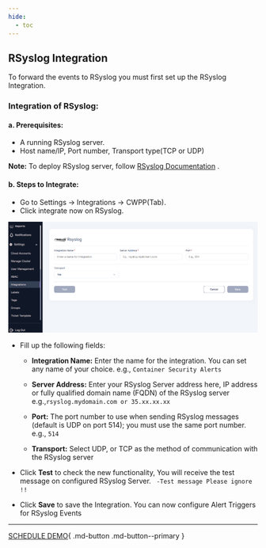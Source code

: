 ```yaml
---
hide:
  - toc
---
```


## RSyslog Integration

To forward the events to RSyslog you must first set up the RSyslog Integration.

### Integration of RSyslog:
#### **a. Prerequisites:**
+ A running RSyslog server.
+ Host name/IP, Port number, Transport type(TCP or UDP)

**Note:** To deploy RSyslog server, follow [RSyslog Documentation](https://www.rsyslog.com/doc/v8-stable/) .

#### **b. Steps to Integrate:**

+ Go to Settings → Integrations → CWPP(Tab).
+ Click integrate now on RSyslog.

![](/integrations/images/rsys-int.png)

+ Fill up the following fields:
    + **Integration Name:** Enter the name for the integration. You can set any name of your choice. e.g., ``` Container Security Alerts ```

    + **Server Address:** Enter your RSyslog Server address here, IP address or fully qualified domain name (FQDN) of the RSyslog server e.g.,``` rsyslog.mydomain.com or 35.xx.xx.xx ```

    + **Port:** The port number to use when sending RSyslog messages (default is UDP on port 514); you must use the same port number. e.g., ``` 514 ```

    + **Transport:** Select UDP, or TCP as the method of communication with the RSyslog server

+ Click **Test** to check the new functionality, You will receive the test message on configured RSyslog Server. ``` -Test message Please ignore !!```

+ Click **Save** to save the Integration. You can now configure Alert Triggers for RSyslog Events


- - - 
[SCHEDULE DEMO](https://www.accuknox.com/contact-us){ .md-button .md-button--primary }
